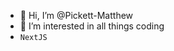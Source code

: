 - 👋 Hi, I’m @Pickett-Matthew
- 👀 I’m interested in all things coding
- <code>NextJS</code>

<!---
Pickett-Matthew/Pickett-Matthew is a ✨ special ✨ repository because its `README.md` (this file) appears on your GitHub profile.
You can click the Preview link to take a look at your changes.
--->
